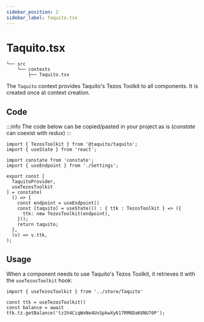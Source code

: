 ```yaml
---
sidebar_position: 2
sidebar_label: Taquito.tsx
---
```


# Taquito.tsx

```
└── src
    └── contexts
        ├── Taquito.tsx
```

The `Taquito` context provides Taquito's Tezos Toolkit to all components. It is created once at context creation.

## Code

:::info
The code below can be copied/pasted in your project as is (*constate* can coexist with *redux*)
:::

```tsx
import { TezosToolkit } from '@taquito/taquito';
import { useState } from 'react';

import constate from 'constate';
import { useEndpoint } from './Settings';

export const [
  TaquitoProvider,
  useTezosToolkit
] = constate(
  () => {
    const endpoint = useEndpoint()
    const [taquito] = useState(() : { ttk : TezosToolkit } => ({
      ttk: new TezosToolkit(endpoint),
    }));
    return taquito;
  },
  (v) => v.ttk,
);
```

## Usage

When a component needs to use Taquito's Tezos Toolkit, it retrieves it with the `useTezosToolkit` hook:

```tsx
import { useTezosToolkit } from '../store/Taquito'

const ttk = useTezosToolkit()
const balance = await ttk.tz.getBalance('tz1h4CiqWxNe4UxSpkwXy617RM6DaK6NU76P');
```
